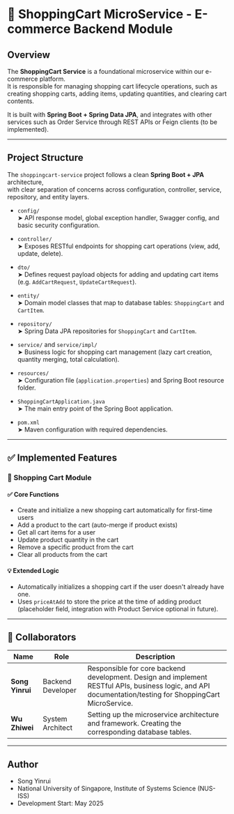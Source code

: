 
# 🛒 ShoppingCart MicroService - E-commerce Backend Module

## Overview

The **ShoppingCart Service** is a foundational microservice within our e-commerce platform.  
It is responsible for managing shopping cart lifecycle operations, such as creating shopping carts, adding items, updating quantities, and clearing cart contents.

It is built with **Spring Boot + Spring Data JPA**, and integrates with other services such as Order Service through REST APIs or Feign clients (to be implemented).


---

## Project Structure

The `shoppingcart-service` project follows a clean **Spring Boot + JPA** architecture,  
with clear separation of concerns across configuration, controller, service, repository, and entity layers.

- `config/`  
  ➤ API response model, global exception handler, Swagger config, and basic security configuration.

- `controller/`  
  ➤ Exposes RESTful endpoints for shopping cart operations (view, add, update, delete).

- `dto/`  
  ➤ Defines request payload objects for adding and updating cart items (e.g. `AddCartRequest`, `UpdateCartRequest`).

- `entity/`  
  ➤ Domain model classes that map to database tables: `ShoppingCart` and `CartItem`.

- `repository/`  
  ➤ Spring Data JPA repositories for `ShoppingCart` and `CartItem`.

- `service/` and `service/impl/`  
  ➤ Business logic for shopping cart management (lazy cart creation, quantity merging, total calculation).

- `resources/`  
  ➤ Configuration file (`application.properties`) and Spring Boot resource folder.

- `ShoppingCartApplication.java`  
  ➤ The main entry point of the Spring Boot application.

- `pom.xml`  
  ➤ Maven configuration with required dependencies.


---

## ✅ Implemented Features

### 🧺 Shopping Cart Module

#### ✅ Core Functions

- Create and initialize a new shopping cart automatically for first-time users
- Add a product to the cart (auto-merge if product exists)
- Get all cart items for a user
- Update product quantity in the cart
- Remove a specific product from the cart
- Clear all products from the cart

#### 💡 Extended Logic

- Automatically initializes a shopping cart if the user doesn't already have one.
- Uses `priceAtAdd` to store the price at the time of adding product (placeholder field, integration with Product Service optional in future).

---

## 👥 Collaborators

| Name         | Role               | Description                                                                                                                                               |
|--------------|--------------------|-----------------------------------------------------------------------------------------------------------------------------------------------------------|
| **Song Yinrui** | Backend Developer  | Responsible for core backend development. Design and implement RESTful APIs, business logic, and API documentation/testing for ShoppingCart MicroService. |
| **Wu Zhiwei**   | System Architect    | Setting up the microservice architecture and framework.  Creating the corresponding database tables.                                                      |

---

## Author

- Song Yinrui
- National University of Singapore, Institute of Systems Science (NUS-ISS)
- Development Start: May 2025
